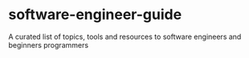 # software-engineer-guide
A curated list of topics, tools and resources to software engineers and beginners programmers

